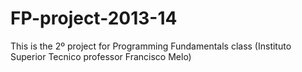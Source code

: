 # FP-project-2013-14
This is the 2º project for Programming Fundamentals class (Instituto Superior Tecnico professor Francisco Melo) 
